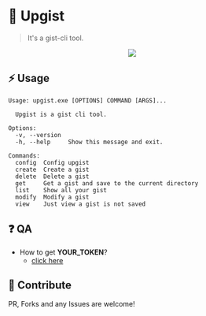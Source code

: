 # 🧰 Upgist

> It's a gist-cli tool.

<center><image src="https://link.jscdn.cn/1drv/aHR0cHM6Ly8xZHJ2Lm1zL3UvcyFBdDZScWFPaURhNk5rUlRUb3hucG5nSkdJOUkzP2U9bVV0YlJo.gif"/></center>

## ⚡️ Usage

```
Usage: upgist.exe [OPTIONS] COMMAND [ARGS]...

  Upgist is a gist cli tool.

Options:
  -v, --version
  -h, --help     Show this message and exit.

Commands:
  config  Config upgist
  create  Create a gist
  delete  Delete a gist
  get     Get a gist and save to the current directory
  list    Show all your gist
  modify  Modify a gist
  view    Just view a gist is not saved
```

## ❓ QA

- How to get **YOUR_TOKEN**?
    - [click here](https://docs.github.com/en/github/authenticating-to-github/keeping-your-account-and-data-secure/creating-a-personal-access-token#creating-a-token)

## 🤝 Contribute

PR, Forks and any Issues are welcome!